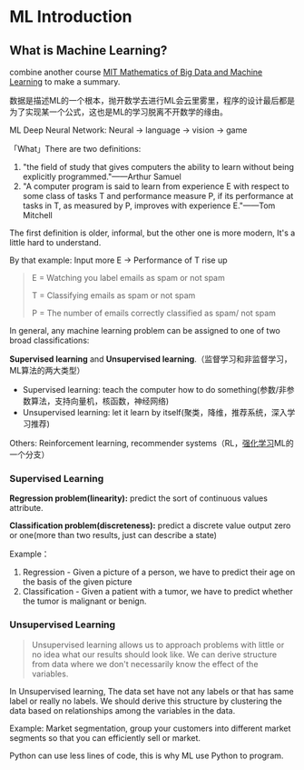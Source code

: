 # ML Introduction

## What is Machine Learning?

combine another course [MIT Mathematics of Big Data and Machine Learning](https://ocw.mit.edu/resources/res-ll-005-mathematics-of-big-data-and-machine-learning-january-iap-2020/class-videos/index.htm) to make a summary.

数据是描述ML的一个根本，抛开数学去进行ML会云里雾里，程序的设计最后都是为了实现某一个公式，这也是ML的学习脱离不开数学的缘由。

ML Deep Neural Network: Neural → language → vision → game

「What」There are two definitions:

1. "the field of study that gives computers the ability to learn without being explicitly programmed."——Arthur Samuel
2. "A computer program is said to learn from experience E with respect to some class of tasks T and performance measure P, if its performance at tasks in T, as measured by P, improves with experience E."——Tom Mitchell

The first definition is older, informal, but the other one is more modern, It's a little hard to understand. 

By that example: Input more E -> Performance of T rise up

> E = Watching you label emails as spam or not spam
>
> T = Classifying emails as spam or not spam
>
> P = The number of emails correctly classified as spam/ not spam

In general, any machine learning problem can be assigned to one of two broad classifications:

**Supervised learning** and **Unsupervised learning**.（监督学习和非监督学习，ML算法的两大类型）

- Supervised learning: teach the computer how to do something(参数/非参数算法，支持向量机，核函数，神经网络)
- Unsupervised learning: let it learn by itself(聚类，降维，推荐系统，深入学习推荐)

 Others: Reinforcement learning, recommender systems（RL，[强化学习](https://zh.wikipedia.org/wiki/%E5%BC%BA%E5%8C%96%E5%AD%A6%E4%B9%A0)ML的一个分支）

### Supervised Learning

 **Regression problem(linearity):** predict the sort of continuous values attribute.

**Classification problem(discreteness):** predict a discrete value output zero or one(more than two results, just can describe a state)

Example：

1. Regression - Given a picture of a person, we have to predict their age on the basis of the given picture
2. Classification - Given a patient with a tumor, we have to predict whether the tumor is malignant or benign. 

### Unsupervised Learning

> Unsupervised learning allows us to approach problems with little or no idea what our results should look like. We can derive structure from data where we don't necessarily know the effect of the variables.

In Unsupervised learning, The data set have not any labels or that has same label or really no labels. We should derive this structure by clustering the data based on relationships among the variables in the data.

Example: Market segmentation, group your customers into different market segments so that you can efficiently sell or market.

Python can use less lines of code, this is why ML use Python to program. 
